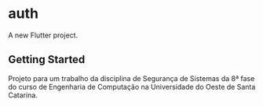 # auth

A new Flutter project.

## Getting Started

Projeto para um trabalho da disciplina de Segurança de Sistemas da 8ª fase do curso de Engenharia de Computação na Universidade do Oeste de Santa Catarina.
